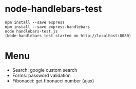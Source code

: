 # node-handlebars-test

    npm install --save express
    npm install --save express-handlebars
    node handlebars-test.js
    (Node-handlebars test started on http://localhost:8080)

# Menu
+ Search: google custom search
+ Forms: password validation
+ Fibonacci: get fibonacci number (ajax)
